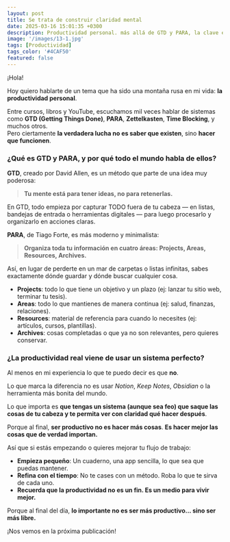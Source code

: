 ```yaml
---
layout: post
title: Se trata de construir claridad mental
date: 2025-03-16 15:01:35 +0300
description: Productividad personal. más allá de GTD y PARA, la clave es un sistema simple y vivo que libere tu mente. ¡Menos hacer, mejor hacer!
image: '/images/13-1.jpg'
tags: [Productividad]
tags_color: '#4CAF50'
featured: false
---
```


¡Hola!  

Hoy quiero hablarte de un tema que ha sido una montaña rusa en mi vida: **la productividad personal**.

Entre cursos, libros y YouTube, escuchamos mil veces hablar de sistemas como **GTD (Getting Things Done)**, **PARA**, **Zettelkasten**, **Time Blocking**, y muchos otros.  
Pero ciertamente **la verdadera lucha no es saber que existen**, sino **hacer que funcionen**.

### ¿Qué es GTD y PARA, y por qué todo el mundo habla de ellos?

**GTD**, creado por David Allen, es un método que parte de una idea muy poderosa:  
> **Tu mente está para tener ideas, no para retenerlas.**

En GTD, todo empieza por capturar TODO fuera de tu cabeza — en listas, bandejas de entrada o herramientas digitales — para luego procesarlo y organizarlo en acciones claras.

**PARA**, de Tiago Forte, es más moderno y minimalista:  
> **Organiza toda tu información en cuatro áreas: Projects, Areas, Resources, Archives.**

Así, en lugar de perderte en un mar de carpetas o listas infinitas, sabes exactamente dónde guardar y dónde buscar cualquier cosa.

- **Projects**: todo lo que tiene un objetivo y un plazo (ej: lanzar tu sitio web, terminar tu tesis).
- **Areas**: todo lo que mantienes de manera continua (ej: salud, finanzas, relaciones).
- **Resources**: material de referencia para cuando lo necesites (ej: artículos, cursos, plantillas).
- **Archives**: cosas completadas o que ya no son relevantes, pero quieres conservar.

### ¿La productividad real viene de usar un sistema perfecto?

Al menos en mi experiencia lo que te puedo decir es que **no**.  

Lo que marca la diferencia no es usar *Notion*, *Keep Notes*, *Obsidian* o la herramienta más bonita del mundo.  

Lo que importa es **que tengas un sistema (aunque sea feo) que saque las cosas de tu cabeza y te permita ver con claridad qué hacer después**.

Porque al final, **ser productivo no es hacer más cosas**.  **Es hacer mejor las cosas que de verdad importan.**


Así que si estás empezando o quieres mejorar tu flujo de trabajo:
- **Empieza pequeño**: Un cuaderno, una app sencilla, lo que sea que puedas mantener.
- **Refina con el tiempo**: No te cases con un método. Roba lo que te sirva de cada uno.
- **Recuerda que la productividad no es un fin. Es un medio para vivir mejor.**

Porque al final del día, **lo importante no es ser más productivo... sino ser más libre.**

¡Nos vemos en la próxima publicación! 

